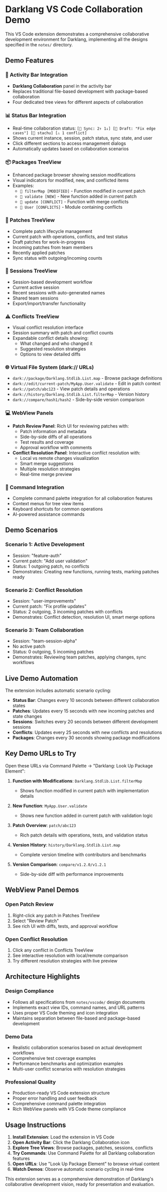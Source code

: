 # Darklang VS Code Collaboration Demo

This VS Code extension demonstrates a comprehensive collaborative development environment for Darklang, implementing all the designs specified in the `notes/` directory.

## Demo Features

### 🎯 Activity Bar Integration
- **Darklang Collaboration** panel in the activity bar
- Replaces traditional file-based development with package-based collaboration
- Four dedicated tree views for different aspects of collaboration

### 📊 Status Bar Integration
- Real-time collaboration status: `[🔄 Sync: 2↑ 1↓] [📝 Draft: "Fix edge cases"] [👤 stachu] [⚠️ 1 conflict]`
- Shows current instance, session, patch status, sync state, and user
- Click different sections to access management dialogs
- Automatically updates based on collaboration scenarios

### 📦 Packages TreeView
- Enhanced package browser showing session modifications
- Visual indicators for modified, new, and conflicted items
- Examples:
  - `🔧 filterMap [MODIFIED]` - Function modified in current patch
  - `🔧 validate [NEW]` - New function added in current patch
  - `🔧 update [CONFLICT]` - Function with merge conflicts
  - `📁 User [CONFLICTS]` - Module containing conflicts

### 📝 Patches TreeView
- Complete patch lifecycle management
- Current patch with operations, conflicts, and test status
- Draft patches for work-in-progress
- Incoming patches from team members
- Recently applied patches
- Sync status with outgoing/incoming counts

### 🎯 Sessions TreeView
- Session-based development workflow
- Current active session
- Recent sessions with auto-generated names
- Shared team sessions
- Export/import/transfer functionality

### ⚠️ Conflicts TreeView
- Visual conflict resolution interface
- Session summary with patch and conflict counts
- Expandable conflict details showing:
  - What changed and who changed it
  - Suggested resolution strategies
  - Options to view detailed diffs

### 🌐 Virtual File System (dark:// URLs)
- `dark://package/Darklang.Stdlib.List.map` - Browse package definitions
- `dark://edit/current-patch/MyApp.User.validate` - Edit in patch context
- `dark://patch/abc123` - View patch details and operations
- `dark://history/Darklang.Stdlib.List.filterMap` - Version history
- `dark://compare/hash1/hash2` - Side-by-side version comparison

### 💻 WebView Panels
- **Patch Review Panel**: Rich UI for reviewing patches with:
  - Patch information and metadata
  - Side-by-side diffs of all operations
  - Test results and coverage
  - Approval workflow with comments
- **Conflict Resolution Panel**: Interactive conflict resolution with:
  - Local vs remote changes visualization
  - Smart merge suggestions
  - Multiple resolution strategies
  - Real-time merge preview

### 🔧 Command Integration
- Complete command palette integration for all collaboration features
- Context menus for tree view items
- Keyboard shortcuts for common operations
- AI-powered assistance commands

## Demo Scenarios

### Scenario 1: Active Development
- Session: "feature-auth"
- Current patch: "Add user validation"
- Status: 1 outgoing patch, no conflicts
- Demonstrates: Creating new functions, running tests, marking patches ready

### Scenario 2: Conflict Resolution
- Session: "user-improvements"
- Current patch: "Fix profile updates"
- Status: 2 outgoing, 3 incoming patches with conflicts
- Demonstrates: Conflict detection, resolution UI, smart merge options

### Scenario 3: Team Collaboration
- Session: "team-session-alpha"
- No active patch
- Status: 0 outgoing, 5 incoming patches
- Demonstrates: Reviewing team patches, applying changes, sync workflows

## Live Demo Automation

The extension includes automatic scenario cycling:
- **Status Bar**: Changes every 10 seconds between different collaboration states
- **Patches**: Updates every 15 seconds with new incoming patches and state changes
- **Sessions**: Switches every 20 seconds between different development sessions
- **Conflicts**: Updates every 25 seconds with new conflicts and resolutions
- **Packages**: Changes every 30 seconds showing package modifications

## Key Demo URLs to Try

Open these URLs via Command Palette → "Darklang: Look Up Package Element":

1. **Function with Modifications**: `Darklang.Stdlib.List.filterMap`
   - Shows function modified in current patch with implementation details

2. **New Function**: `MyApp.User.validate`
   - Shows new function added in current patch with validation logic

3. **Patch Overview**: `patch/abc123`
   - Rich patch details with operations, tests, and validation status

4. **Version History**: `history/Darklang.Stdlib.List.map`
   - Complete version timeline with contributors and benchmarks

5. **Version Comparison**: `compare/v1.2.0/v1.2.1`
   - Side-by-side diff with performance improvements

## WebView Panel Demos

### Open Patch Review
1. Right-click any patch in Patches TreeView
2. Select "Review Patch"
3. See rich UI with diffs, tests, and approval workflow

### Open Conflict Resolution
1. Click any conflict in Conflicts TreeView
2. See interactive resolution with local/remote comparison
3. Try different resolution strategies with live preview

## Architecture Highlights

### Design Compliance
- Follows all specifications from `notes/vscode/` design documents
- Implements exact view IDs, command names, and URL patterns
- Uses proper VS Code theming and icon integration
- Maintains separation between file-based and package-based development

### Demo Data
- Realistic collaboration scenarios based on actual development workflows
- Comprehensive test coverage examples
- Performance benchmarks and optimization examples
- Multi-user conflict scenarios with resolution strategies

### Professional Quality
- Production-ready VS Code extension structure
- Proper error handling and user feedback
- Comprehensive command palette integration
- Rich WebView panels with VS Code theme compliance

## Usage Instructions

1. **Install Extension**: Load the extension in VS Code
2. **Open Activity Bar**: Click the Darklang Collaboration icon
3. **Explore Tree Views**: Browse packages, patches, sessions, conflicts
4. **Try Commands**: Use Command Palette for all Darklang collaboration features
5. **Open URLs**: Use "Look Up Package Element" to browse virtual content
6. **Watch Demos**: Observe automatic scenario cycling in real-time

This extension serves as a comprehensive demonstration of Darklang's collaborative development vision, ready for presentation and evaluation.